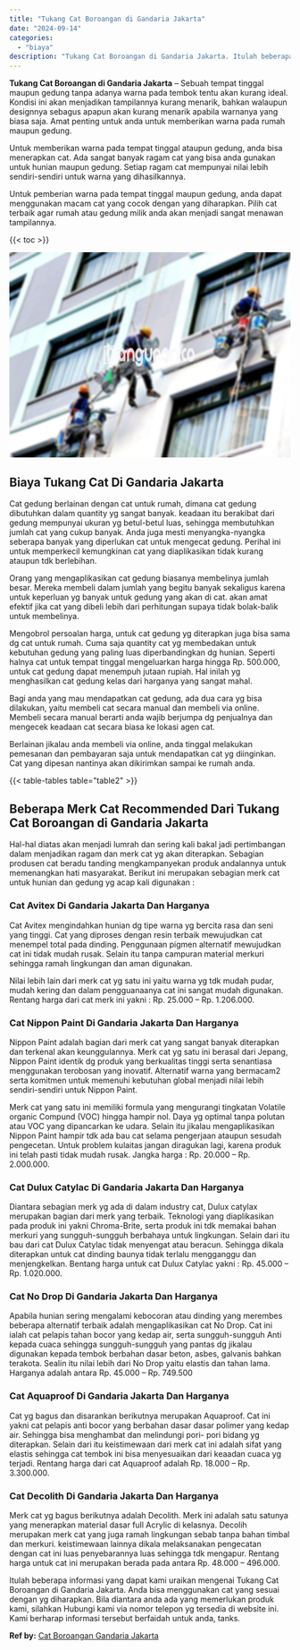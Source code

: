 ```yaml
---
title: "Tukang Cat Boroangan di Gandaria Jakarta"
date: "2024-09-14"
categories: 
  - "biaya"
description: "Tukang Cat Boroangan di Gandaria Jakarta. Itulah beberapa informasi yang dapat kami uraikan mengenai Tukang Cat Boroangan di Gandaria Jakarta. Anda bisa meng..."
---
```


**Tukang Cat Boroangan di Gandaria Jakarta** – Sebuah tempat tinggal maupun gedung tanpa adanya warna pada tembok tentu akan kurang ideal. Kondisi ini akan menjadikan tampilannya kurang menarik, bahkan walaupun designnya sebagus apapun akan kurang menarik apabila warnanya yang biasa saja. Amat penting untuk anda untuk memberikan warna pada rumah maupun gedung.

Untuk memberikan warna pada tempat tinggal ataupun gedung, anda bisa menerapkan cat. Ada sangat banyak ragam cat yang bisa anda gunakan untuk hunian maupun gedung. Setiap ragam cat mempunyai nilai lebih sendiri-sendiri untuk warna yang dihasilkannya.

Untuk pemberian warna pada tempat tinggal maupun gedung, anda dapat menggunakan macam cat yang cocok dengan yang diharapkan. Pilih cat terbaik agar rumah atau gedung milik anda akan menjadi sangat menawan tampilannya.

{{< toc >}}

![Tukang Cat Boroangan di Gandaria Jakarta](/images/jasa-cat-murah07.png)

## Biaya Tukang Cat Di Gandaria Jakarta

Cat gedung berlainan dengan cat untuk rumah, dimana cat gedung dibutuhkan dalam quantity yg sangat banyak. keadaan itu berakibat dari gedung mempunyai ukuran yg betul-betul luas, sehingga membutuhkan jumlah cat yang cukup banyak. Anda juga mesti menyangka-nyangka seberapa banyak yang diperlukan cat untuk mengecat gedung. Perihal ini untuk memperkecil kemungkinan cat yang diaplikasikan tidak kurang ataupun tdk berlebihan.

Orang yang mengaplikasikan cat gedung biasanya membelinya jumlah besar. Mereka membeli dalam jumlah yang begitu banyak sekaligus karena untuk keperluan yg banyak untuk gedung yang akan di cat. akan amat efektif jika cat yang dibeli lebih dari perhitungan supaya tidak bolak-balik untuk membelinya.

Mengobrol persoalan harga, untuk cat gedung yg diterapkan juga bisa sama dg cat untuk rumah. Cuma saja quantity cat yg membedakan untuk kebutuhan gedung yang paling luas diperbandingkan dg hunian. Seperti halnya cat untuk tempat tinggal mengeluarkan harga hingga Rp. 500.000, untuk cat gedung dapat menempuh jutaan rupiah. Hal inilah yg menghasilkan cat gedung kelas dari harganya yang sangat mahal.

Bagi anda yang mau mendapatkan cat gedung, ada dua cara yg bisa dilakukan, yaitu membeli cat secara manual dan membeli via online. Membeli secara manual berarti anda wajib berjumpa dg penjualnya dan mengecek keadaan cat secara biasa ke lokasi agen cat.

Berlainan jikalau anda membeli via online, anda tinggal melakukan pemesanan dan pembayaran saja untuk mendapatkan cat yg diinginkan. Cat yang dipesan nantinya akan dikirimkan sampai ke rumah anda.

{{< table-tables table="table2" >}}

## Beberapa Merk Cat Recommended Dari Tukang Cat Boroangan di Gandaria Jakarta

Hal-hal diatas akan menjadi lumrah dan sering kali bakal jadi pertimbangan dalam menjadikan ragam dan merk cat yg akan diterapkan. Sebagian produsen cat beradu tanding mengkampanyekan produk andalannya untuk memenangkan hati masyarakat. Berikut ini merupakan sebagian merk cat untuk hunian dan gedung yg acap kali digunakan :

### Cat Avitex Di Gandaria Jakarta Dan Harganya

Cat Avitex mengindahkan hunian dg tipe warna yg bercita rasa dan seni yang tinggi. Cat yang diproses dengan resin terbaik mewujudkan cat menempel total pada dinding. Penggunaan pigmen alternatif mewujudkan cat ini tidak mudah rusak. Selain itu tanpa campuran material merkuri sehingga ramah lingkungan dan aman digunakan.

Nilai lebih lain dari merk cat yg satu ini yaitu warna yg tdk mudah pudar, mudah kering dan dalam pengguanaanya cat ini sangat mudah digunakan. Rentang harga dari cat merk ini yakni : Rp. 25.000 – Rp. 1.206.000.

### Cat Nippon Paint Di Gandaria Jakarta Dan Harganya

Nippon Paint adalah bagian dari merk cat yang sangat banyak diterapkan dan terkenal akan keunggulannya. Merk cat yg satu ini berasal dari Jepang, Nippon Paint identik dg produk yang berkualitas tinggi serta senantiasa menggunakan terobosan yang inovatif. Alternatif warna yang bermacam2 serta komitmen untuk memenuhi kebutuhan global menjadi nilai lebih sendiri-sendiri untuk Nippon Paint.

Merk cat yang satu ini memiliki formula yang mengurangi tingkatan Volatile organic Compund (VOC) hingga hampir nol. Daya yg optimal tanpa polutan atau VOC yang dipancarkan ke udara. Selain itu jikalau mengaplikasikan Nippon Paint hampir tdk ada bau cat selama pengerjaan ataupun sesudah pengecetan. Untuk problem kulaitas jangan diragukan lagi, karena produk ini telah pasti tidak mudah rusak. Jangka harga : Rp. 20.000 – Rp. 2.000.000.

### Cat Dulux Catylac Di Gandaria Jakarta Dan Harganya

Diantara sebagian merk yg ada di dalam industry cat, Dulux catylax merupakan bagian dari merk yang terbaik. Teknologi yang diaplikasikan pada produk ini yakni Chroma-Brite, serta produk ini tdk memakai bahan merkuri yang sungguh-sungguh berbahaya untuk lingkungan. Selain dari itu bau dari cat Dulux Catylac tidak menyengat atau beracun. Sehingga dikala diterapkan untuk cat dinding baunya tidak terlalu mengganggu dan menjengkelkan. Bentang harga untuk cat Dulux Catylac yakni : Rp. 45.000 – Rp. 1.020.000.

### Cat No Drop Di Gandaria Jakarta Dan Harganya

Apabila hunian sering mengalami kebocoran atau dinding yang merembes beberapa alternatif terbaik adalah mengaplikasikan cat No Drop. Cat ini ialah cat pelapis tahan bocor yang kedap air, serta sungguh-sungguh Anti kepada cuaca sehingga sungguh-sungguh yang pantas dg jikalau digunakan kepada tembok berbahan dasar beton, asbes, galvanis bahkan terakota. Sealin itu nilai lebih dari No Drop yaitu elastis dan tahan lama. Harganya adalah antara Rp. 45.000 – Rp. 749.500

### Cat Aquaproof Di Gandaria Jakarta Dan Harganya

Cat yg bagus dan disarankan berikutnya merupakan Aquaproof. Cat ini yakni cat pelapis anti bocor yang berbahan dasar dasar polimer yang kedap air. Sehingga bisa menghambat dan melindungi pori- pori bidang yg diterapkan. Selain dari itu keistimewaan dari merk cat ini adalah sifat yang elastis sehingga cat tembok ini bisa menyesuaikan dari keaadan cuaca yg terjadi. Rentang harga dari cat Aquaproof adalah Rp. 18.000 – Rp. 3.300.000.

### Cat Decolith Di Gandaria Jakarta Dan Harganya

Merk cat yg bagus berikutnya adalah Decolith. Merk ini adalah satu satunya yang menerapkan material dasar full Acrylic di kelasnya. Decolih merupakan merk cat yang juga ramah lingkungan sebab tanpa bahan timbal dan merkuri. keistimewaan lainnya dikala melaksanakan pengecatan dengan cat ini luas penyebarannya luas sehingga tdk mengapur. Rentang harga untuk cat ini merupakan berada pada antara Rp. 48.000 – 496.000.

Itulah beberapa informasi yang dapat kami uraikan mengenai Tukang Cat Boroangan di Gandaria Jakarta. Anda bisa menggunakan cat yang sesuai dengan yg diharapkan. Bila diantara anda ada yang memerlukan produk kami, silahkan Hubungi kami via nomor telepon yg tersedia di website ini. Kami berharap informasi tersebut berfaidah untuk anda, tanks.

**Ref by:** [Cat Boroangan Gandaria Jakarta](https://id.wikipedia.org/wiki/Cat)
